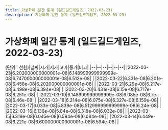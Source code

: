 ```yaml
---
title: 가상화폐 일간 통계 (일드길드게임즈, 2022-03-23)
description: 가상화폐 일간 통계 (일드길드게임즈, 2022-03-23)
---
```


가상화폐 일간 통계 (일드길드게임즈, 2022-03-23)
===

(단위 : 천원)|날짜|시가|저가|고가|종가|비고|
|--|--|--|--|--|--|
|2022-03-23|6.202000000000001e-08|6.148999999999999e-08|6.747000000000001e-08|6.512e-08|    |
|2022-03-22|6.331e-08|6.201e-08|6.458e-08|6.202000000000001e-08|    |
|2022-03-21|6.29e-08|6.217e-08|6.498e-08|6.394e-08|    |
|2022-03-20|6.431e-08|6.15e-08|6.717e-08|6.251e-08|    |
|2022-03-19|6.148999999999999e-08|6.085e-08|6.7e-08|6.46e-08|    |
|2022-03-18|6.214e-08|6.075e-08|6.327e-08|6.159e-08|    |
|2022-03-17|6.033e-08|5.839e-08|6.512999999999999e-08|6.24e-08|    |
|2022-03-16|6.136e-08|5.84e-08|6.318e-08|6.032e-08|    |
|2022-03-15|6.318e-08|6.045e-08|6.594e-08|6.084e-08|    |
|2022-03-14|6.449e-08|6.221e-08|6.600000000000001e-08|6.594e-08|    |
